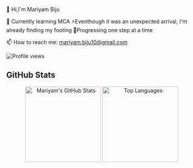👋 Hi,I'm Mariyam Biju

🌱 Currently learning MCA
⚡Eventhough it was an unexpected arrival, I'm already finding my footing
🚀Progressing one step at a time

📫 How to reach me: mariyam.biju10@gmail.com

![Profile views](https://komarev.com/ghpvc/?username=mariyambj&style=flat&label=Profile%20views)
## GitHub Stats

<p align="center">
  <img src="https://github-readme-stats.vercel.app/api?username=mariyambj&show_icons=true&theme=dark&count_private=true&custom_title=Mariyam's%20GitHub%20Stats" alt="Mariyam's GitHub Stats" height="200"/>
  <img src="https://github-readme-stats.vercel.app/api/top-langs/?username=mariyambj&layout=compact&theme=dark" alt="Top Languages" height="200"/>
</p>








